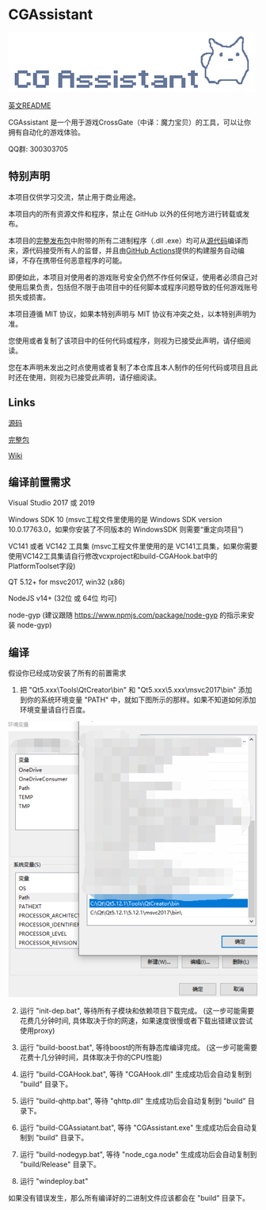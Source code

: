 # CGAssistant

![](img/logo.png)

[英文README](README.md)

CGAssistant 是一个用于游戏CrossGate（中译：魔力宝贝）的工具，可以让你拥有自动化的游戏体验。

QQ群: 300303705

## 特别声明

本项目仅供学习交流，禁止用于商业用途。

本项目内的所有资源文件和程序，禁止在 GitHub 以外的任何地方进行转载或发布。

本项目的[完整发布包](https://github.com/hzqst/CGAssistantJS)中附带的所有二进制程序（.dll .exe）均可从[源代码](https://github.com/hzqst/CGAssistant)编译而来，源代码接受所有人的监督，并且由[GitHub Actions](https://docs.github.com/en/actions/learn-github-actions)提供的构建服务自动编译，不存在携带任何恶意程序的可能。

即便如此，本项目对使用者的游戏账号安全仍然不作任何保证，使用者必须自己对使用后果负责，包括但不限于由项目中的任何脚本或程序问题导致的任何游戏账号损失或损害。

本项目遵循 MIT 协议，如果本特别声明与 MIT 协议有冲突之处，以本特别声明为准。

您使用或者复制了该项目中的任何代码或程序，则视为已接受此声明，请仔细阅读。

您在本声明未发出之时点使用或者复制了本仓库且本人制作的任何代码或项目且此时还在使用，则视为已接受此声明，请仔细阅读。

## Links

[源码](https://github.com/hzqst/CGAssistant)

[完整包](https://github.com/hzqst/CGAssistant/releases)

[Wiki](https://github.com/hzqst/CGAssistantJS/wiki)

## 编译前置需求

Visual Studio 2017 或 2019

Windows SDK 10 (msvc工程文件里使用的是 Windows SDK version 10.0.17763.0，如果你安装了不同版本的 WindowsSDK 则需要“重定向项目”)

VC141 或者 VC142 工具集 (msvc工程文件里使用的是 VC141工具集，如果你需要使用VC142工具集请自行修改vcxproject和build-CGAHook.bat中的PlatformToolset字段)

QT 5.12+ for msvc2017, win32 (x86)

NodeJS v14+ (32位 或 64位 均可)

node-gyp (建议跟随 https://www.npmjs.com/package/node-gyp 的指示来安装 node-gyp)

## 编译

假设你已经成功安装了所有的前置需求

1. 把 "Qt5.xxx\Tools\QtCreator\bin\" 和 "Qt5.xxx\5.xxx\msvc2017\bin\" 添加到你的系统环境变量 "PATH" 中，就如下图所示的那样。如果不知道如何添加环境变量请自行百度。

![](img/1.png)

2. 运行 "init-dep.bat", 等待所有子模块和依赖项目下载完成。 (这一步可能需要花费几分钟时间, 具体取决于你的网速，如果速度很慢或者下载出错建议尝试使用proxy)

3. 运行 "build-boost.bat", 等待boost的所有静态库编译完成。 (这一步可能需要花费十几分钟时间，具体取决于你的CPU性能)

4. 运行 "build-CGAHook.bat", 等待 "CGAHook.dll" 生成成功后会自动复制到 "build" 目录下。

5. 运行 "build-qhttp.bat", 等待 "qhttp.dll" 生成成功后会自动复制到 "build" 目录下。

6. 运行 "build-CGAssiatant.bat", 等待 "CGAssistant.exe" 生成成功后会自动复制到 "build" 目录下。

7. 运行 "build-nodegyp.bat", 等待 "node_cga.node" 生成成功后会自动复制到 "build/Release" 目录下。

8. 运行 "windeploy.bat"

如果没有错误发生，那么所有编译好的二进制文件应该都会在 "build" 目录下。
